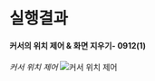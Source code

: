 # 실행결과
#### 커서의 위치 제어 & 화면 지우기- 0912(1)
*커서 위치 제어*
![커서 위치 제어](https://github.com/user-attachments/assets/03bb77c4-ff49-4602-b76d-ee15ae906c84)
